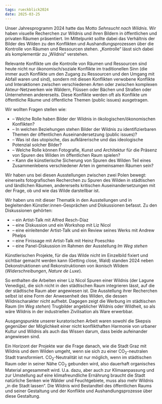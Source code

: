 ```yaml
---
tags: rueckblick2024
date: 2025-03-25
---
```


Unser Jahresprogramm 2024 hatte das Motto *Sehnsucht nach Wildnis*. Wir haben visuelle Recherchen zur Wildnis und ihren Bildern in öffentlichen und privaten Räumen präsentiert. Im Mittelpunkt sollte dabei das Verhältnis der Bilder des Wilden zu den Konflikten und Aushandlungsprozessen über die Kontrolle von Räumen und Ressourcen stehen. „Kontrolle“ lässt sich dabei als komplementär zu „Wildnis“ verstehen. 

Relevante Konflikte um die Kontrolle von Räumen und Ressourcen sind heute nicht nur ökonomisch/soziale Konflikte im traditionellen Sinn (die immer auch Konflikte um den Zugang zu Ressourcen und den Umgang mit Abfall waren und sind), sondern mit diesen Konflikten verwobene Konflikte und Interaktionen zwischen verschiedenen Arten oder zwischen komplexen Akteur-Netzwerken wie Wäldern, Flüssen oder Bächen und Straßen oder Unternehmen andererseits. Diese Konflikte werden oft als Konflikte um öffentliche Räume und öffentliche Themen (public issues)
ausgetragen.

Wir wollten Fragen stellen wie:

* – Welche Rolle haben Bilder der Wildnis in ökologischen/ökonomischen Konflikten?
* – In welchen Beziehungen stehen Bilder der Wildnis zu identifizierbaren Themen der öffentlichen Auseinandersetzung (public issues)?
* – Was ist das utopische, das aufklärerische und das ideologische Potenzial solcher Bilder?
* – Welche Rolle können Fotografie, Kunst und Architektur für die Präsenz von Spuren des Wilden im öffentlichen Raum spielen?
* – Kann die künstlerische Sicherung von Spuren des Wilden Teil eines Zusammenlebens verschiedener Arten in gemeinsamen Räumen sein?

Wir haben uns bei diesen Ausstellungen zwischen zwei Polen bewegt: einerseits fotografischen Recherchen zu Spuren des Wilden in städtischen und ländlichen Räumen, andererseits kritischen Auseinandersetzungen mit der Frage, ob und wie das Wilde darstellbar ist. 

Wir haben uns mit dieser Thematik in den Ausstellungen und in begleitenden Künstler:innen-Gesprächen und Diskussionen befasst. Zu den Diskussionen gehörten:

* – ein Artist-Talk mit Alfred Resch-Díaz
* – eine Diskussion und ein Workshop mit Liz Nicol
* – eine einleitender Artist-Talk und ein Review seines Werks mit Andrew Phelps
* – eine Finissage mit Artist-Talk mit Heinz Poeschko
* – eine Panel-Diskussion im Rahmen der Ausstellung *Im Weg stehen*

Künstlerischen Projekte, für die das Wilde nicht im Einzelbild fixiert und sichtbar gemacht werden kann (Getting close, Wald) standen 2024 neben Dekonstruktionen und Rekonstruktionen von ikonisch Wildem (*Widerschreibungen*, *Nature de Luxe*).

So enthalten die Arbeiten einer Liz Nicol Spuren einer Wildnis (der Lagune Venedigs), die sich nicht in den städtischen Raum integrieren lässt, auf die der städtische Raum aber angewiesen ist. Die Ausstellung ihrer Recherchen selbst ist eine Form der Anwesenheit des Wilden, die dessen
Wildnischarakter nicht aufhebt. Dagegen zeigt die Werbung im städtischen Raum (*Im Weg stehen*) Trugbilder angeblicher Wildnis oder Wildheit, so als wäre Wildnis in der industriellen Zivilisation als Ware erwerbbar. 

Ausgangspunkte unserer kuratorischen Arbeit waren sowohl die Skepsis gegenüber der Möglichkeit einer nicht konflikthaften Harmonie von urbaner Kultur und Wildnis als auch das Wissen darum, dass beide aufeinander angewiesen sind.

Ein Horizont der Projekte war die Frage danach, wie die Stadt Graz mit Wildnis und dem Wilden umgeht, wenn sie sich zu einer CO<sub>2</sub>-neutralen Stadt transformiert. CO<sub>2</sub>-Neutralität ist nur möglich, wenn im städtischen Raum oder in seiner Nähe CO<sub>2</sub> gebunden wird, also dauerhaft organisches Material angesammelt wird. U.a. dazu, aber auch zur Klimaanpassung und zur Umstellung auf eine klimafreundliche Ernährung braucht die Stadt natürliche Senken wie Wälder und Feuchtgebiete, muss also mehr Wildnis „in die Stadt lassen“. Die Wildnis wird Bestandteil des öffentlichen Raums und seiner Gestaltung und der Konflikte und Aushandlungsprozesse über diese Gestaltung.

